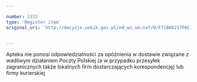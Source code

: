```yaml
---

number: 3322
type: 'Register item'
original_uri: 'http://decyzje.uokik.gov.pl/nd_wz_um.nsf/0/F71B86217F6C1E68C1257A33002A9A7A?OpenDocument'


---
```


Apteka nie ponosi odpowiedzialności za opóźnienia w dostawie związane z wadliwym działaniem Poczty Polskiej (a w przypadku przesyłek zagranicznych także lokalnych firm dostarczających korespondencję) lub firmy kurierskiej
